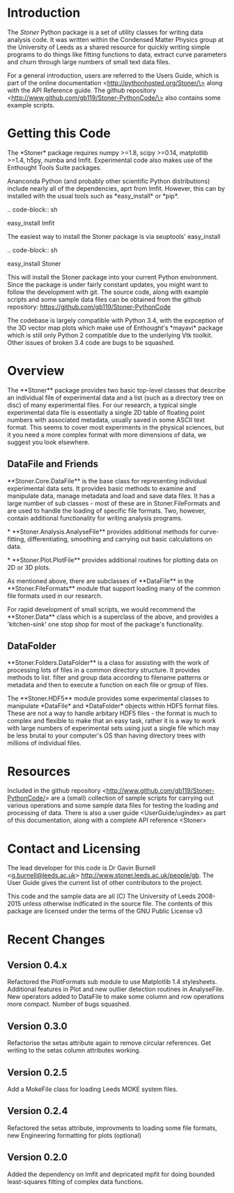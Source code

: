 Introduction
============

The *Stoner* Python package is a set of utility classes for writing data
analysis code. It was written within the Condensed Matter Physics group
at the University of Leeds as a shared resource for quickly writing
simple programs to do things like fitting functions to data, extract
curve parameters and churn through large numbers of small text data
files.

For a general introduction, users are referred to the Users Guide, which
is part of the online documentation
\<http://pythonhosted.org/Stoner/\> along with the API Reference guide.
The github repository
\<http://www.github.com/gb119/Stoner-PythonCode/\> also contains some example scripts.

Getting this Code
==================

The \*Stoner\* package requires numpy \>=1.8, scipy \>=0.14, matplotlib \>=1.4, h5py, numba  and lmfit. Experimental code also makes use of
the Enthought Tools Suite packages.

Ananconda Python (and probably other scientific Python distributions) include nearly all of the dependencies, aprt from lmfit.
However, this can by installed with the usual tools such as \*easy\_install\* or \*pip\*.

.. code-block:: sh

   easy\_install lmfit

The easiest way to install the Stoner package is via seuptools' easy\_install

.. code-block:: sh

   easy\_install Stoner

This will install the Stoner package into your current Python environment. Since the package is under fairly
constant updates, you might want to follow the development with git. The source code, along with example scripts
and some sample data files can be obtained from the github repository: https://github.com/gb119/Stoner-PythonCode

The codebase is largely compatible with Python 3.4, with the expception of the 3D vector map plots which make use of
Enthought's \*mayavi\* package which is still only Python 2 compatible due to the underlying Vtk toolkit. Other issues of
broken 3.4 code are bugs to be squashed.

Overview
========
The \*\*Stoner\*\* package provides two basic top-level classes that describe an individual file of experimental data and a
list (such as a directory tree on disc) of many experimental files. For our research, a typical single experimental data file
is essentially a single 2D table of floating point numbers with associated metadata, usually saved in some
ASCII text format. This seems to cover most experiments in the physical sciences, but it you need a more complex
format with more dimensions of data, we suggest you look elsewhere.

DataFile and Friends
--------------------

\*\*Stoner.Core.DataFile\*\* is the base class for representing individual experimental data sets.
It provides basic methods to examine and manipulate data, manage metadata and load and save data files.
It has a large number of sub classes - most of these are in Stoner.FileFormats and are used to handle the loading of specific
file formats. Two, however, contain additional functionality for writing analysis programs.

\*   \*\*Stoner.Analysis.AnalyseFile\*\* provides additional methods for curve-fitting, differentiating, smoothing and carrying out
        basic calculations on data.

\* \*\*Stoner.Plot.PlotFile\*\* provides additional routines for plotting data on 2D or 3D plots.

As mentioned above, there are subclasses of \*\*DataFile\*\* in the \*\*Stoner.FileFormats\*\* module that support
loading many of the common file formats used in our research.

For rapid development of small scripts, we would recommend the \*\*Stoner.Data\*\* class which is a superclass of the above,
and provides a 'kitchen-sink' one stop shop for most of the package's functionality.

DataFolder
----------

\*\*Stoner.Folders.DataFolder\*\* is a class for assisting with the work of processing lots of files in a common directory
structure. It provides methods to list. filter and group data according to filename patterns or metadata and then to execute
a function on each file or group of files.

The \*\*Stoner.HDF5\*\* module provides some experimental classes to manipulate \*DataFile\* and \*DataFolder\* objects within HDF5
format files. These are not a way to handle arbitary HDF5 files - the format is much to complex and flexible to make that
an easy task, rather it is a way to work with large numbers of experimental sets using just a single file which may be less
brutal to your computer's OS than having directory trees with millions of individual files.

Resources
==========

Included in the github repository
\<<http://www.github.com/gb119/Stoner-PythonCode/>\> are a (small)
collection of sample scripts for carrying out various operations and
some sample data files for testing the loading and processing of data.
There is also a user guide \<UserGuide/ugindex\> as part of this
documentation, along with a complete API reference \<Stoner\>

Contact and Licensing
=====================

The lead developer for this code is Dr Gavin Burnell
\<<g.burnell@leeds.ac.uk>\> <http://www.stoner.leeds.ac.uk/people/gb>.
The User Guide gives the current list of other contributors to the
project.

This code and the sample data are all (C) The University of Leeds
2008-2015 unless otherwise indficated in the source file. The contents
of this package are licensed under the terms of the GNU Public License
v3

Recent Changes
==============

Version 0.4.x
-------------

Refactored the PlotFormats sub module to use Matplotlib 1.4 stylesheets.
Additional features in Plot and new outlier detection routines in
AnalyseFile. New operators added to DataFile to make some column and row
operations more compact. Number of bugs squashed.

Version 0.3.0
-------------

Refactorise the setas attribute again to remove circular references. Get
writing to the setas column attributes working.

Version 0.2.5
-------------

Add a MokeFile class for loading Leeds MOKE system files.

Version 0.2.4
-------------

Refactored the setas attribute, improvments to loading some file
formats, new Engineering formatting for plots (optional)

Version 0.2.0
-------------

Added the dependency on lmfit and depricated mpfit for doing bounded
least-squares fitting of complex data functions.
